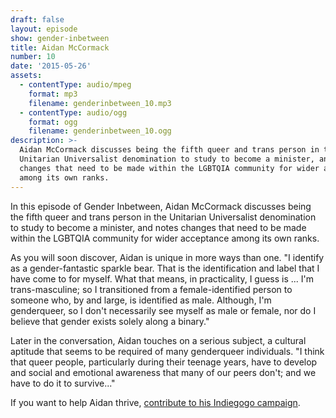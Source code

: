 ```yaml
---
draft: false
layout: episode
show: gender-inbetween
title: Aidan McCormack
number: 10
date: '2015-05-26'
assets:
  - contentType: audio/mpeg
    format: mp3
    filename: genderinbetween_10.mp3
  - contentType: audio/ogg
    format: ogg
    filename: genderinbetween_10.ogg
description: >-
  Aidan McCormack discusses being the fifth queer and trans person in the
  Unitarian Universalist denomination to study to become a minister, and notes
  changes that need to be made within the LGBTQIA community for wider acceptance
  among its own ranks.
---
```

In this episode of Gender Inbetween, Aidan McCormack discusses being the fifth queer and trans person in the Unitarian Universalist denomination to study to become a minister, and notes changes that need to be made within the LGBTQIA community for wider acceptance among its own ranks.

As you will soon discover, Aidan is unique in more ways than one. "I identify as a gender-fantastic sparkle bear. That is the identification and label that I have come to for myself. What that means, in practicality, I guess is ... I'm trans-masculine; so I transitioned from a female-identified person to someone who, by and large, is identified as male. Although, I'm genderqueer, so I don't necessarily see myself as male or female, nor do I believe that gender exists solely along a binary."

Later in the conversation, Aidan touches on a serious subject, a cultural aptitude that seems to be required of many genderqueer individuals. "I think that queer people, particularly during their teenage years, have to develop and social and emotional awareness that many of our peers don't; and we have to do it to survive..."

If you want to help Aidan thrive, [contribute to his Indiegogo campaign](https://life.indiegogo.com/fundraisers/help-aidan-thrive).